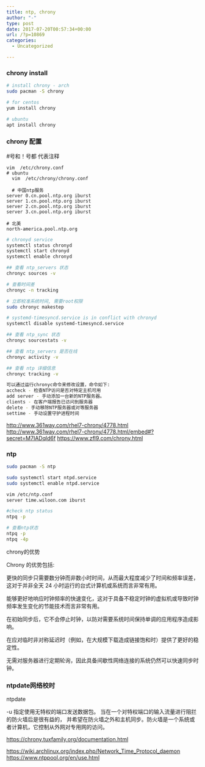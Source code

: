 ```yaml
---
title: ntp, chrony
author: "-"
type: post
date: 2017-07-20T00:57:34+00:00
url: /?p=10869
categories:
  - Uncategorized

---
```

### chrony install

```bash
# install chrony - arch
sudo pacman -S chrony

# for centos
yum install chrony

# ubuntu
apt install chrony
```

### chrony 配置
#号和！号都 代表注释

    vim  /etc/chrony.conf
    # ubuntu 
      vim  /etc/chrony/chrony.conf

      # 中国ntp服务
    server 0.cn.pool.ntp.org iburst
    server 1.cn.pool.ntp.org iburst
    server 2.cn.pool.ntp.org iburst
    server 3.cn.pool.ntp.org iburst

    # 北美
    north-america.pool.ntp.org

```bash
# chronyd service
systemctl status chronyd
systemctl start chronyd
systemctl enable chronyd

## 查看 ntp_servers 状态
chronyc sources -v

# 查看时间差
chronyc -n tracking

# 立即校准系统时间, 需要root权限
sudo chronyc makestep

# systemd-timesyncd.service is in conflict with chronyd
systemctl disable systemd-timesyncd.service

## 查看 ntp_sync 状态
chronyc sourcestats -v

## 查看 ntp_servers 是否在线
chronyc activity -v

## 查看 ntp 详细信息
chronyc tracking -v

可以通过运行chronyc命令来修改设置，命令如下: 
accheck - 检查NTP访问是否对特定主机可用
add server - 手动添加一台新的NTP服务器。
clients - 在客户端报告已访问到服务器
delete - 手动移除NTP服务器或对等服务器
settime - 手动设置守护进程时间
```

http://www.361way.com/rhel7-chrony/4778.html
http://www.361way.com/rhel7-chrony/4778.html/embed#?secret=M7IADqld6f
https://www.zfl9.com/chrony.html

### ntp

```bash
sudo pacman -S ntp

sudo systemctl start ntpd.service
sudo systemctl enable ntpd.service

vim /etc/ntp.conf
server time.wiloon.com iburst

#check ntp status
ntpq -p

```

```bash
# 查看ntp状态
ntpq -p
ntpq -4p
```

chrony的优势
  
Chrony 的优势包括: 

更快的同步只需要数分钟而非数小时时间，从而最大程度减少了时间和频率误差，这对于并非全天 24 小时运行的台式计算机或系统而言非常有用。
  
能够更好地响应时钟频率的快速变化，这对于具备不稳定时钟的虚拟机或导致时钟频率发生变化的节能技术而言非常有用。
  
在初始同步后，它不会停止时钟，以防对需要系统时间保持单调的应用程序造成影响。
  
在应对临时非对称延迟时（例如，在大规模下载造成链接饱和时）提供了更好的稳定性。
  
无需对服务器进行定期轮询，因此具备间歇性网络连接的系统仍然可以快速同步时钟。

### ntpdate网络校时

ntpdate
  
-u 指定使用无特权的端口发送数据包。 当在一个对特权端口的输入流量进行阻拦的防火墙后是很有益的， 并希望在防火墙之外和主机同步。防火墙是一个系统或者计算机，它控制从外网对专用网的访问。

https://chrony.tuxfamily.org/documentation.html
  
https://wiki.archlinux.org/index.php/Network_Time_Protocol_daemon
https://www.ntppool.org/en/use.html